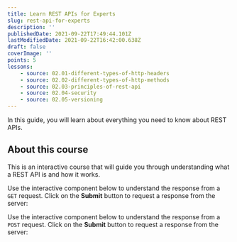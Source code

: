 ```yaml
---
title: Learn REST APIs for Experts
slug: rest-api-for-experts
description: ''
publishedDate: 2021-09-22T17:49:44.101Z
lastModifiedDate: 2021-09-22T16:42:00.638Z
draft: false
coverImage: ''
points: 5
lessons:
    - source: 02.01-different-types-of-http-headers
    - source: 02.02-different-types-of-http-methods
    - source: 02.03-principles-of-rest-api
    - source: 02.04-security
    - source: 02.05-versioning
---
```


<Lead>
	In this guide, you will learn about everything you need to know about REST
	APIs.
</Lead>

## About this course

This is an interactive course that will guide you through understanding what a REST API is and how it works.

Use the interactive component below to understand the response from a `GET` request. Click on the **Submit** button to request a response from the server:

<HTTPClient method="GET" isRequestMethodChangeDisabled showSimplifiedResponse />

Use the interactive component below to understand the response from a `POST` request. Click on the **Submit** button to request a response from the server:

<HTTPClient
	method="POST"
	isRequestMethodChangeDisabled
	showSimplifiedResponse
/>
